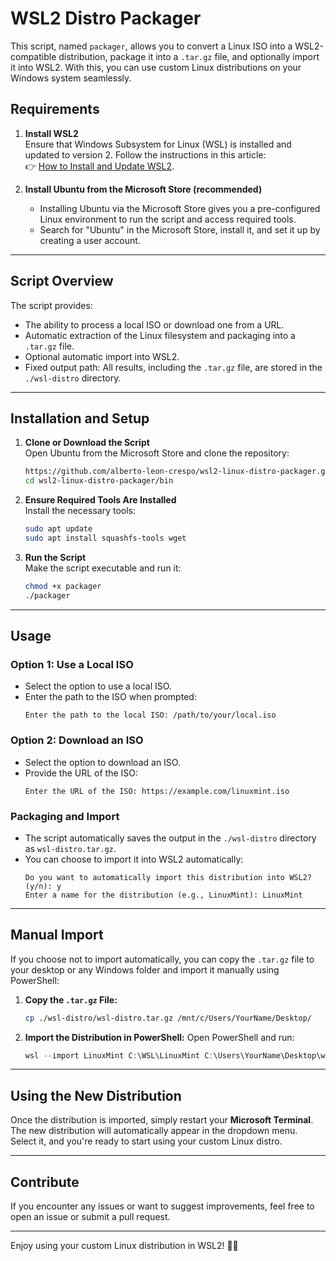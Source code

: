 
# WSL2 Distro Packager

This script, named `packager`, allows you to convert a Linux ISO into a WSL2-compatible distribution, package it into a `.tar.gz` file, and optionally import it into WSL2. With this, you can use custom Linux distributions on your Windows system seamlessly.

## **Requirements**

1. **Install WSL2**  
   Ensure that Windows Subsystem for Linux (WSL) is installed and updated to version 2. Follow the instructions in this article:  
   👉 [How to Install and Update WSL2](https://learn.microsoft.com/en-us/windows/wsl/install).

2. **Install Ubuntu from the Microsoft Store (recommended)**  
   - Installing Ubuntu via the Microsoft Store gives you a pre-configured Linux environment to run the script and access required tools.  
   - Search for "Ubuntu" in the Microsoft Store, install it, and set it up by creating a user account.

---

## **Script Overview**

The script provides:
- The ability to process a local ISO or download one from a URL.
- Automatic extraction of the Linux filesystem and packaging into a `.tar.gz` file.
- Optional automatic import into WSL2.
- Fixed output path: All results, including the `.tar.gz` file, are stored in the `./wsl-distro` directory.

---

## **Installation and Setup**

1. **Clone or Download the Script**  
   Open Ubuntu from the Microsoft Store and clone the repository:
   ```bash
   https://github.com/alberto-leon-crespo/wsl2-linux-distro-packager.git
   cd wsl2-linux-distro-packager/bin
   ```

2. **Ensure Required Tools Are Installed**  
   Install the necessary tools:
   ```bash
   sudo apt update
   sudo apt install squashfs-tools wget
   ```

3. **Run the Script**  
   Make the script executable and run it:
   ```bash
   chmod +x packager
   ./packager
   ```

---

## **Usage**

### **Option 1: Use a Local ISO**
- Select the option to use a local ISO.
- Enter the path to the ISO when prompted:
  ```plaintext
  Enter the path to the local ISO: /path/to/your/local.iso
  ```

### **Option 2: Download an ISO**
- Select the option to download an ISO.
- Provide the URL of the ISO:
  ```plaintext
  Enter the URL of the ISO: https://example.com/linuxmint.iso
  ```

### **Packaging and Import**
- The script automatically saves the output in the `./wsl-distro` directory as `wsl-distro.tar.gz`.
- You can choose to import it into WSL2 automatically:
  ```plaintext
  Do you want to automatically import this distribution into WSL2? (y/n): y
  Enter a name for the distribution (e.g., LinuxMint): LinuxMint
  ```

---

## **Manual Import**

If you choose not to import automatically, you can copy the `.tar.gz` file to your desktop or any Windows folder and import it manually using PowerShell:

1. **Copy the `.tar.gz` File:**
   ```bash
   cp ./wsl-distro/wsl-distro.tar.gz /mnt/c/Users/YourName/Desktop/
   ```

2. **Import the Distribution in PowerShell:**
   Open PowerShell and run:
   ```powershell
   wsl --import LinuxMint C:\WSL\LinuxMint C:\Users\YourName\Desktop\wsl-distro.tar.gz --version 2
   ```

---

## **Using the New Distribution**

Once the distribution is imported, simply restart your **Microsoft Terminal**. The new distribution will automatically appear in the dropdown menu. Select it, and you're ready to start using your custom Linux distro.

---

## **Contribute**

If you encounter any issues or want to suggest improvements, feel free to open an issue or submit a pull request.

---

Enjoy using your custom Linux distribution in WSL2! 🚀✨
